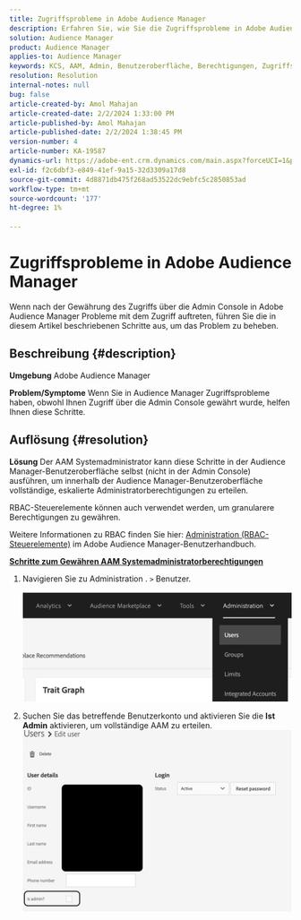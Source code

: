```yaml
---
title: Zugriffsprobleme in Adobe Audience Manager
description: Erfahren Sie, wie Sie die Zugriffsprobleme in Adobe Audience Manager beheben können.
solution: Audience Manager
product: Audience Manager
applies-to: Audience Manager
keywords: KCS, AAM, Admin, Benutzeroberfläche, Berechtigungen, Zugriffsprobleme, Adobe Audience Manager, Anleitung
resolution: Resolution
internal-notes: null
bug: false
article-created-by: Amol Mahajan
article-created-date: 2/2/2024 1:33:00 PM
article-published-by: Amol Mahajan
article-published-date: 2/2/2024 1:38:45 PM
version-number: 4
article-number: KA-19587
dynamics-url: https://adobe-ent.crm.dynamics.com/main.aspx?forceUCI=1&pagetype=entityrecord&etn=knowledgearticle&id=8ecad68e-cfc1-ee11-9079-6045bd006704
exl-id: f2c6dbf3-e849-41ef-9a15-32d3309a17d8
source-git-commit: 4d8871db475f268ad53522dc9ebfc5c2850853ad
workflow-type: tm+mt
source-wordcount: '177'
ht-degree: 1%

---
```


# Zugriffsprobleme in Adobe Audience Manager


Wenn nach der Gewährung des Zugriffs über die Admin Console in Adobe Audience Manager Probleme mit dem Zugriff auftreten, führen Sie die in diesem Artikel beschriebenen Schritte aus, um das Problem zu beheben.

## Beschreibung {#description}


<b>Umgebung</b>
Adobe Audience Manager

<b>Problem/Symptome</b>
Wenn Sie in Audience Manager Zugriffsprobleme haben, obwohl Ihnen Zugriff über die Admin Console gewährt wurde, helfen Ihnen diese Schritte.


## Auflösung {#resolution}


<b>Lösung</b>
Der AAM Systemadministrator kann diese Schritte in der Audience Manager-Benutzeroberfläche selbst (nicht in der Admin Console) ausführen, um innerhalb der Audience Manager-Benutzeroberfläche vollständige, eskalierte Administratorberechtigungen zu erteilen.

RBAC-Steuerelemente können auch verwendet werden, um granularere Berechtigungen zu gewähren.

Weitere Informationen zu RBAC finden Sie hier: [Administration (RBAC-Steuerelemente)](https://experienceleague.adobe.com/docs/audience-manager/user-guide/features/administration/administration-overview.html?lang=de) im Adobe Audience Manager-Benutzerhandbuch.

<u><b>Schritte zum Gewähren AAM Systemadministratorberechtigungen</b></u>

1. Navigieren Sie zu Administration . `>`  Benutzer.

   ![](assets/0c4ffacf-e9d5-ec11-a7b5-000d3a37750e.png)
2. Suchen Sie das betreffende Benutzerkonto und aktivieren Sie die <b>Ist Admin</b> aktivieren, um vollständige AAM zu erteilen.![](assets/07c16ce8-e9d5-ec11-a7b5-000d3a37750e.png)
